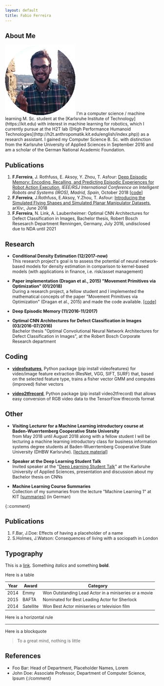 ```yaml
---
layout: default
title: Fabio Ferreira
---
```


## About Me

<img class="profile-picture" src="pic.gif">
I'm a computer science / machine learning M. Sc. student at the [Karlsruhe Institute of Technology](https://kit.edu) with interest in machine learning for robotics, which I currently pursue at the H2T lab ([High Performance Humanoid Technologies](http://h2t.anthropomatik.kit.edu/english/index.php)) as a research assistant. I gained my Computer Science B. Sc. with distinction from the Karlsruhe University of Applied Sciences in September 2016 and am a scholar of the German National Academic Foundation.

## Publications
1. **F.Ferreira**, J. Rothfuss, E. Aksoy, Y. Zhou, T. Asfour: [Deep Episodic Memory: Encoding, Recalling, and Predicting Episodic Experiences for Robot Action Execution](https://arxiv.org/abs/1801.04134), *IEEE/RSJ International Conference on Intelligent Robots and Systems (IROS), Madrid, Spain*, October 2018 [[code]](http://h2t-projects.webarchiv.kit.edu/projects/episodicmemory/)
2. **F.Ferreira**, J.Rothfuss, E.Aksoy, Y.Zhou, T. Asfour: [Introducing the Simulated Flying Shapes and Simulated Planar Manipulator Datasets](), arXiv:, June 2018
3. **F.Ferreira**, N. Link, A. Laubenheimer: Optimal CNN Architectures for Defect Classification in Images, Bachelor thesis, Robert Bosch Resesarch Department Renningen, Germany, July 2016, undisclosed due to NDA until 2021


## Research

+ __Conditional Density Estimation (12/2017-now)__ <br/>
This research project's goal is to assess the potential of neural network-based models for density estimation in comparison to kernel-based models (with applications in finance, i.e. risk/asset management)

+ __Paper implementation (Dragan et al., 2015) "Movement Primitives via Optimization" (01/2018)__ <br/>
During a research project, a fellow student and I implemented the mathematical concepts of the paper "Movement Primitives via Optimization" (Dragan et al., 2015) and made the code available. [[code]](https://github.com/ferreirafabio/movement_primitives_via_optimization)

+ __Deep Episodic Memory (11/2016-11/2017)__ <br/>

+ __Optimal CNN Architectures for Defect Classification in Images (03/2016-07/2016)__ <br/>
Bachelor thesis "Optimal Convolutional Neural Network Architectures for Defect Classification in Images", at the Robert Bosch Corporate Research department

## Coding

+ **[videofeatures](https://github.com/jonasrothfuss/videofeatures)**, Python package (pip install videofeatures) for video/image feature extraction (ResNet, VGG, SIFT, SURF) that, based on the selected feature type, trains a fisher vector GMM and computes (improved) fisher vectors

+ **[video2tfrecord](https://github.com/ferreirafabio/video2tfrecord)**, Python package (pip install video2tfrecord) that allows easy conversion of RGB video data to the TensorFlow tfrecords format


## Other
+ __Visiting Lecturer for a Machine Learning introductory course at Baden-Wuerrtemberg Cooperative State University__<br/>
from May 2018 until August 2018 along with a fellow student I will be lecturing a machine learning introductory class for business information systems degree students at Baden-Wuerrtemberg Cooperative State University (DHBW Karlsruhe). [[lecture material]](https://github.com/ferreirafabio/Intro_to_ML_DHBW)


+ __Speaker at the Deep Learning Student Talk__ <br/>
Invited speaker at the "[Deep Learning Student Talk](https://ferreirafabio.github.io/data/posterdl.pdf)" at the Karlsruhe University of Applied Sciences, presentation and discussion about my Bachelor thesis on CNNs

+ __Machine Learning Course Summaries__ <br/>
Collection of my summaries from the lecture "Machine Learning 1" at KIT [[summaries]](https://drive.google.com/drive/folders/0B-yrr3JhUpcLMW1FS3NqOGc3N2c?usp=sharing) (in German)



{::comment}
## Publications

1. F.Bar, J.Doe: Effects of having a placeholder of a name
2. S.Holmes, J.Watson: Consequences of living with a sociopath in London

## Typography

This is a [link](http://google.com). Something *italics* and something **bold**.

Here is a table

Year | Award | Category
-----|-------|--------
2014 | Emmy  | Won Outstanding Lead Actor in a miniseries or a movie
2015 | BAFTA | Nominated for Best Leading Actor for Sherlock
2014 | Satellite | Won Best Actor miniseries or television film

Here is a horizontal rule

---

Here is a blockquote

> To a great mind, nothing is little

## References

* Foo Bar: Head of Department, Placeholder Names, Lorem
* John Doe: Associate Professor, Department of Computer Science, Ipsum
{:/comment}
